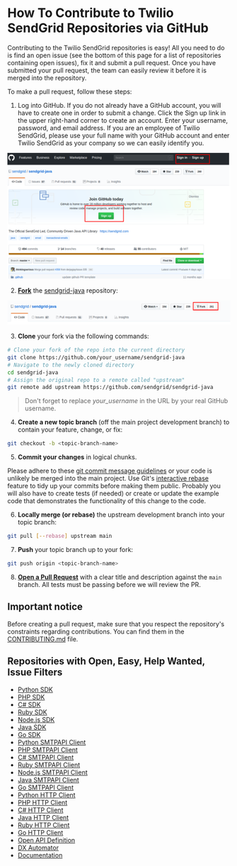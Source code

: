 # How To Contribute to Twilio SendGrid Repositories via GitHub
Contributing to the Twilio SendGrid repositories is easy! All you need to do is find an open issue (see the bottom of this page for a list of repositories containing open issues), fix it and submit a pull request. Once you have submitted your pull request, the team can easily review it before it is merged into the repository.

To make a pull request, follow these steps:

1. Log into GitHub. If you do not already have a GitHub account, you will have to create one in order to submit a change. Click the Sign up link in the upper right-hand corner to create an account. Enter your username, password, and email address. If you are an employee of Twilio SendGrid, please use your full name with your GitHub account and enter Twilio SendGrid as your company so we can easily identify you.

<img src="/static/img/github-sign-up.png" width="800">

2. __[Fork](https://help.github.com/fork-a-repo/)__ the [sendgrid-java](https://github.com/sendgrid/sendgrid-java) repository:

<img src="/static/img/github-fork.png" width="800">

3. __Clone__  your fork via the following commands:

```bash
# Clone your fork of the repo into the current directory
git clone https://github.com/your_username/sendgrid-java
# Navigate to the newly cloned directory
cd sendgrid-java
# Assign the original repo to a remote called "upstream"
git remote add upstream https://github.com/sendgrid/sendgrid-java
```

> Don't forget to replace *your_username* in the URL by your real GitHub username.

4. __Create a new topic branch__ (off the main project development branch) to contain your feature, change, or fix:

```bash
git checkout -b <topic-branch-name>
```

5. __Commit your changes__ in logical chunks.

Please adhere to these [git commit message guidelines](http://tbaggery.com/2008/04/19/a-note-about-git-commit-messages.html) or your code is unlikely be merged into the main project. Use Git's [interactive rebase](https://help.github.com/articles/interactive-rebase) feature to tidy up your commits before making them public. Probably you will also have to create tests (if needed) or create or update the example code that demonstrates the functionality of this change to the code.

6. __Locally merge (or rebase)__ the upstream development branch into your topic branch:

```bash
git pull [--rebase] upstream main
```

7. __Push__ your topic branch up to your fork:

```bash
git push origin <topic-branch-name>
```

8. __[Open a Pull Request](https://help.github.com/articles/creating-a-pull-request/#changing-the-branch-range-and-destination-repository/)__ with a clear title and description against the `main` branch. All tests must be passing before we will review the PR.

## Important notice

Before creating a pull request, make sure that you respect the repository's constraints regarding contributions. You can find them in the [CONTRIBUTING.md](CONTRIBUTING.md) file.

## Repositories with Open, Easy, Help Wanted, Issue Filters

* [Python SDK](https://github.com/sendgrid/sendgrid-python/issues?utf8=%E2%9C%93&q=is%3Aopen+label%3A%22difficulty%3A+easy%22+label%3A%22status%3A+help+wanted%22)
* [PHP SDK](https://github.com/sendgrid/sendgrid-php/issues?utf8=%E2%9C%93&q=is%3Aopen+label%3A%22difficulty%3A+easy%22+label%3A%22status%3A+help+wanted%22)
* [C# SDK](https://github.com/sendgrid/sendgrid-csharp/issues?utf8=%E2%9C%93&q=is%3Aopen+label%3A%22difficulty%3A+easy%22+label%3A%22status%3A+help+wanted%22)
* [Ruby SDK](https://github.com/sendgrid/sendgrid-ruby/issues?utf8=%E2%9C%93&q=is%3Aopen+label%3A%22difficulty%3A+easy%22+label%3A%22status%3A+help+wanted%22)
* [Node.js SDK](https://github.com/sendgrid/sendgrid-nodejs/issues?utf8=%E2%9C%93&q=is%3Aopen+label%3A%22difficulty%3A+easy%22+label%3A%22status%3A+help+wanted%22)
* [Java SDK](https://github.com/sendgrid/sendgrid-java/issues?utf8=%E2%9C%93&q=is%3Aopen+label%3A%22difficulty%3A+easy%22+label%3A%22status%3A+help+wanted%22)
* [Go SDK](https://github.com/sendgrid/sendgrid-go/issues?utf8=%E2%9C%93&q=is%3Aopen+label%3A%22difficulty%3A+easy%22+label%3A%22status%3A+help+wanted%22)
* [Python SMTPAPI Client](https://github.com/sendgrid/smtpapi-python/issues?utf8=%E2%9C%93&q=is%3Aopen+label%3A%22difficulty%3A+easy%22+label%3A%22status%3A+help+wanted%22)
* [PHP SMTPAPI Client](https://github.com/sendgrid/smtpapi-php/issues?utf8=%E2%9C%93&q=is%3Aopen+label%3A%22difficulty%3A+easy%22+label%3A%22status%3A+help+wanted%22)
* [C# SMTPAPI Client](https://github.com/sendgrid/smtpapi-csharp/issues?utf8=%E2%9C%93&q=is%3Aopen+label%3A%22difficulty%3A+easy%22+label%3A%22status%3A+help+wanted%22)
* [Ruby SMTPAPI Client](https://github.com/sendgrid/smtpapi-ruby/issues?utf8=%E2%9C%93&q=is%3Aopen+label%3A%22difficulty%3A+easy%22+label%3A%22status%3A+help+wanted%22)
* [Node.js SMTPAPI Client](https://github.com/sendgrid/smtpapi-nodejs/issues?utf8=%E2%9C%93&q=is%3Aopen+label%3A%22difficulty%3A+easy%22+label%3A%22status%3A+help+wanted%22)
* [Java SMTPAPI Client](https://github.com/sendgrid/smtpapi-java/issues?utf8=%E2%9C%93&q=is%3Aopen+label%3A%22difficulty%3A+easy%22+label%3A%22status%3A+help+wanted%22)
* [Go SMTPAPI Client](https://github.com/sendgrid/smtpapi-go/issues?utf8=%E2%9C%93&q=is%3Aopen+label%3A%22difficulty%3A+easy%22+label%3A%22status%3A+help+wanted%22)
* [Python HTTP Client](https://github.com/sendgrid/python-http-client/issues?utf8=%E2%9C%93&q=is%3Aopen+label%3A%22difficulty%3A+easy%22+label%3A%22status%3A+help+wanted%22)
* [PHP HTTP Client](https://github.com/sendgrid/php-http-client/issues?utf8=%E2%9C%93&q=is%3Aopen+label%3A%22difficulty%3A+easy%22+label%3A%22status%3A+help+wanted%22)
* [C# HTTP Client](https://github.com/sendgrid/csharp-http-client/issues?utf8=%E2%9C%93&q=is%3Aopen+label%3A%22difficulty%3A+easy%22+label%3A%22status%3A+help+wanted%22)
* [Java HTTP Client](https://github.com/sendgrid/java-http-client/issues?utf8=%E2%9C%93&q=is%3Aopen+label%3A%22difficulty%3A+easy%22+label%3A%22status%3A+help+wanted%22)
* [Ruby HTTP Client](https://github.com/sendgrid/ruby-http-client/issues?utf8=%E2%9C%93&q=is%3Aopen+label%3A%22difficulty%3A+easy%22+label%3A%22status%3A+help+wanted%22)
* [Go HTTP Client](https://github.com/sendgrid/rest/issues?utf8=%E2%9C%93&q=is%3Aopen+label%3A%22difficulty%3A+easy%22+label%3A%22status%3A+help+wanted%22)
* [Open API Definition](https://github.com/sendgrid/sendgrid-oai/issues?utf8=%E2%9C%93&q=is%3Aopen+label%3A%22difficulty%3A+easy%22+label%3A%22status%3A+help+wanted%22)
* [DX Automator](https://github.com/sendgrid/dx-automator/issues?utf8=%E2%9C%93&q=is%3Aopen+label%3A%22difficulty%3A+easy%22+label%3A%22status%3A+help+wanted%22)
* [Documentation](https://github.com/sendgrid/docs/issues?utf8=%E2%9C%93&q=is%3Aopen+label%3A%22difficulty%3A+easy%22+label%3A%22status%3A+help+wanted%22)
